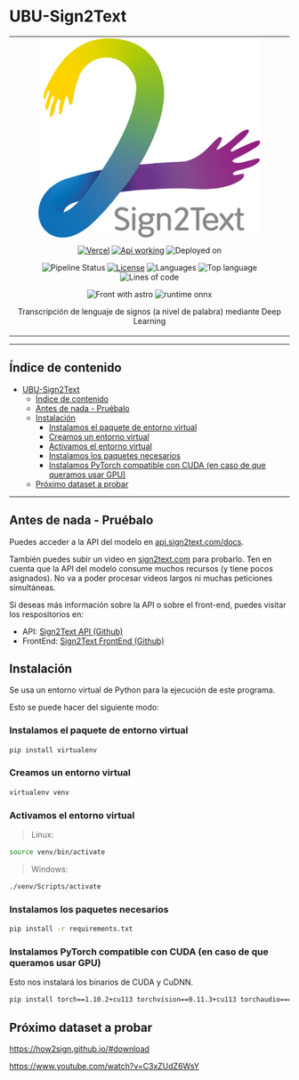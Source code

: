 # UBU-Sign2Text

<table align="center"><tr><td align="center" width="9999">

<img align="center" src="./docs/assets/logo/logo.svg" alt="logo" width="400" />

<br />

[![Vercel](https://therealsujitk-vercel-badge.vercel.app/?app=sign2text-irgazquez&style=flat)](https://sign2text.com)
[![Api working](https://img.shields.io/badge/api-working-brightgreen?logo=fastapi)](https://api.sign2text.com/docs)
![Deployed on](https://img.shields.io/badge/model_deployed-aws-brightgreen?logo=amazon-aws)

![Pipeline Status](https://gitlab.com/HP-SCDS/Observatorio/2021-2022/sign2text/ubu-sign2text/badges/main/pipeline.svg)
[![License](https://img.shields.io/github/license/irg1008/sign2text)](https://gitlab.com/HP-SCDS/Observatorio/2021-2022/sign2text/ubu-sign2text/-/blob/main/LICENSE)
![Languages](https://img.shields.io/github/languages/count/irg1008/sign2text?logo=python)
![Top language](https://img.shields.io/github/languages/top/irg1008/sign2text?logo=jupyter)
![Lines of code](https://img.shields.io/badge/lines_of_code-3.7k-blueviolet)

![Front with astro](https://img.shields.io/badge/front_end-astro-orange?logo=astro)
![runtime onnx](https://img.shields.io/badge/runtime-onnx-lightgray?logo=onnx)

Transcripción de lenguaje de signos (a nivel de palabra) mediante Deep Learning
</td></tr></table>

---

## Índice de contenido

- [UBU-Sign2Text](#ubu-sign2text)
  - [Índice de contenido](#índice-de-contenido)
  - [Antes de nada - Pruébalo](#antes-de-nada---pruébalo)
  - [Instalación](#instalación)
    - [Instalamos el paquete de entorno virtual](#instalamos-el-paquete-de-entorno-virtual)
    - [Creamos un entorno virtual](#creamos-un-entorno-virtual)
    - [Activamos el entorno virtual](#activamos-el-entorno-virtual)
    - [Instalamos los paquetes necesarios](#instalamos-los-paquetes-necesarios)
    - [Instalamos PyTorch compatible con CUDA (en caso de que queramos usar GPU)](#instalamos-pytorch-compatible-con-cuda-en-caso-de-que-queramos-usar-gpu)
  - [Próximo dataset a probar](#próximo-dataset-a-probar)

---

## Antes de nada - Pruébalo

Puedes acceder a la API del modelo en [api.sign2text.com/docs](https://api.sign2text.com/docs).

También puedes subir un video en [sign2text.com](https://sign2text.com) para probarlo.
Ten en cuenta que la API del modelo consume muchos recursos (y tiene pocos asignados).
No va a poder procesar videos largos ni muchas peticiones simultáneas.

Si deseas más información sobre la API o sobre el front-end, puedes visitar los respositorios en:

- API: [Sign2Text API (Github)](https://github.com/irg1008/Sign2Text-API)
- FrontEnd: [Sign2Text FrontEnd (Github)](https://github.com/irg1008/Sign2Text-Astro)

## Instalación

Se usa un entorno virtual de Python para la ejecución de este programa.

Esto se puede hacer del siguiente modo:

### Instalamos el paquete de entorno virtual

```bash
pip install virtualenv
```

### Creamos un entorno virtual

```bash
virtualenv venv
```

### Activamos el entorno virtual

> Linux:

```bash
source venv/bin/activate
```

> Windows:

```bash
./venv/Scripts/activate
```

### Instalamos los paquetes necesarios

```bash
pip install -r requirements.txt
```

### Instalamos PyTorch compatible con CUDA (en caso de que queramos usar GPU)

Esto nos instalará los binarios de CUDA y CuDNN.

```bash
pip install torch==1.10.2+cu113 torchvision==0.11.3+cu113 torchaudio===0.10.2+cu113 -f https://download.pytorch.org/whl/cu113/torch_stable.html
```

## Próximo dataset a probar

<https://how2sign.github.io/#download>

<https://www.youtube.com/watch?v=C3xZUdZ6WsY>
